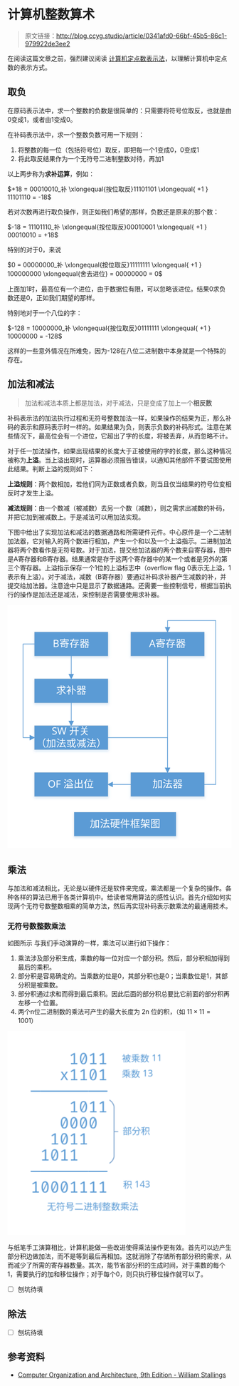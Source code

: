 # 计算机整数算术

[annotation]: <id> (0341afd0-66bf-45b5-86c1-979922de3ee2)
[annotation]: <status> (protect)
[annotation]: <create_time> (2019-04-17 15:20:12)
[annotation]: <category> (计算机技术)
[annotation]: <tags> (组成原理)

> 原文链接：<http://blog.ccyg.studio/article/0341afd0-66bf-45b5-86c1-979922de3ee2>

在阅读这篇文章之前，强烈建议阅读 [计算机定点数表示法](http://blog.ccyg.studio/article/b694810d-f3da-42f5-8318-985994ecdfc7)，以理解计算机中定点数的表示方式。

## 取负

在原码表示法中，求一个整数的负数是很简单的：只需要将符号位取反，也就是由0变成1，或者由1变成0。

在补码表示法中，求一个整数负数可用一下规则：

1. 将整数的每一位（包括符号位）取反，即把每一个1变成0，0变成1
2. 将此取反结果作为一个无符号二进制整数对待，再加1

以上两步称为**求补运算**，例如：

$+18 = 00010010_补 \xlongequal{按位取反}11101101 \xlongequal{ +1 } 11101110 = -18$

若对次数再进行取负操作，则正如我们希望的那样，负数还是原来的那个数：

$-18 = 11101110_补 \xlongequal{按位取反}00010001 \xlongequal{ +1 } 00010010 = +18$

特别的对于0，来说

$0 = 00000000_补 \xlongequal{按位取反}11111111 \xlongequal{ +1 } 100000000 \xlongequal{舍去进位} = 00000000 = 0$

上面加1时，最高位有一个进位，由于数据位有限，可以忽略该进位。结果0求负数还是0，正如我们期望的那样。

特别地对于一个八位的字：

$-128 = 10000000_补 \xlongequal{按位取反}01111111 \xlongequal{ +1 } 10000000 = -128$

这样的一些意外情况在所难免，因为-128在八位二进制数中本身就是一个特殊的存在。

## 加法和减法

> 加法和减法本质上都是加法，对于减法，只是变成了加上一个**相反数**

补码表示法的加法执行过程和无符号整数加法一样，如果操作的结果为正，那么补码的表示和原码表示时一样的。如果结果为负，则表示负数的补码形式。注意在某些情况下，最高位会有一个进位，它超出了字的长度，将被丢弃，从而忽略不计。

对于任一加法操作，如果出现结果的长度大于正被使用的字的长度，那么这种情况被称为**上溢**。当上溢出现时，运算器必须报告错误，以通知其他部件不要试图使用此结果。判断上溢的规则如下：

**上溢规则**：两个数相加，若他们同为正数或者负数，则当且仅当结果的符号位变相反时才发生上溢。

**减法规则**：由一个数减（被减数）去另一个数（减数），则之需求出减数的补码，并把它加到被减数上。于是减法可以用加法实现。

下图中给出了实现加法和减法的数据通路和所需硬件元件。中心原件是一个二进制加法器，它对输入的两个数进行相加，产生一个和以及一个上溢指示。二进制加法器将两个数看作是无符号数。对于加法，提交给加法器的两个数来自寄存器，图中是A寄存器和B寄存器。结果通常是存于这两个寄存器中的某一个或者是另外的第三个寄存器。上溢指示保存一个1位的上溢标志中（overflow flag 0表示无上溢，1表示有上溢）。对于减法，减数（B寄存器）要通过补码求补器产生减数的补，并提交给加法器。注意途中只是显示了数据通路。还需要一些控制信号，根据当前执行的操作是加法还是减法，来控制是否需要使用求补器。

![](计算机整数算术-1.svg?sanitize=true)

## 乘法

与加法和减法相比，无论是以硬件还是软件来完成，乘法都是一个复杂的操作。各种各样的算法已用于各类计算机中。给读者常用算法的感性认识。首先介绍如何实现两个无符号数整数相乘的简单方法，然后再实现补码表示数乘法的最通用技术。

### 无符号数整数乘法

如图所示 与我们手动演算的一样，乘法可以进行如下操作：

1. 乘法涉及部分积生成，乘数的每一位对应一个部分积。然后，部分积相加得到最后的乘积。
2. 部分积是容易确定的。当乘数的位是0，其部分积也是0；当乘数位是1，其部分积是被乘数。
3. 部分积通过求和而得到最后乘积。因此后面的部分积总要比它前面的部分积再左移一个位置。
4. 两个n位二进制数的乘法可产生的最大长度为 2n 位的积，（如 $11 \times 11 = 1001$）

<img src='计算机整数算术-2.svg?sanitize=true' width=400 />

与纸笔手工演算相比，计算机能做一些改进使得乘法操作更有效。首先可以边产生部分积边做加法，而不是等到最后再相加。这就消除了存储所有部分积的需求，从而减少了所需的寄存器数量。其次，能节省部分积的生成时间，对于乘数的每个1，需要执行的加和移位操作；对于每个0，则只执行移位操作就可以了。

- [ ] 刨坑待填

## 除法

- [ ] 刨坑待填

## 参考资料

- [Computer Organization and Architecture, 9th Edition - William Stallings](#)